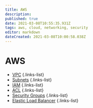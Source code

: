 ```yaml
---
title: AWS
description: 
published: true
date: 2021-03-08T10:55:35.931Z
tags: aws, cloud, networking, security
editor: markdown
dateCreated: 2021-03-08T10:00:58.038Z
---
```


# AWS
- [VPC](/training/aws/vpc)
{.links-list}
- [Subnets](/training/aws/subnets)
{.links-list}
- [IAM](/training/aws/iam)
{.links-list}
- [ACL](/training/aws/acl)
{.links-list}
- [Security Groups](/training/aws/security_groups)
{.links-list}
- [Elastic Load Balancer](/training/aws/elastic_load_balancer)
{.links-list}